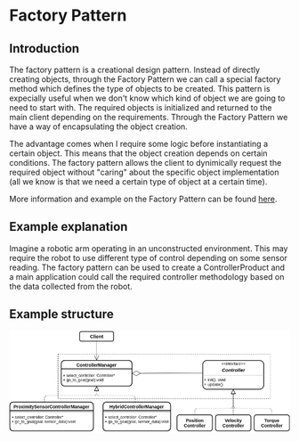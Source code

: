 # Factory Pattern

## Introduction
The factory pattern is a creational design pattern.
Instead of directly creating objects, through the Factory Pattern we can call a special factory method which defines the type of objects to be created.
This pattern is expecially useful when we don't know which kind of object we are going to need to start with. The required objects is initialized and returned to the main client depending on the requirements. Through the Factory Pattern we have a way of encapsulating the object creation.

The advantage comes when I require some logic before instantiating a certain object. This means that the object creation depends on certain conditions. The factory pattern allows the client to dynimically request the required object without "caring" about the specific object implementation (all we know is that we need a certain type of object at a certain time).

More information and example on the Factory Pattern can be found [here](https://refactoring.guru/design-patterns/factory_method).

## Example explanation
Imagine a robotic arm operating in an unconstructed environment. This may require the robot to use different type of control depending on some sensor reading. The factory pattern can be used to create a ControllerProduct and a main application could call the required controller methodology based on the data collected from the robot.

## Example structure
![image](images/factory_pattern.png)
